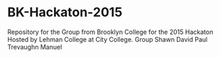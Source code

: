 # BK-Hackaton-2015
Repository for the Group from Brooklyn College for the 2015 Hackaton Hosted by Lehman College at City College.
Group
Shawn
David
Paul
Trevaughn
Manuel
